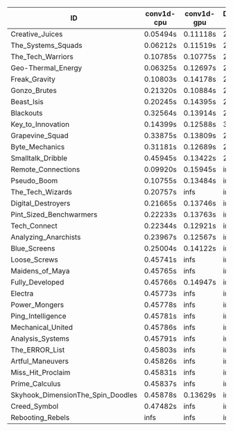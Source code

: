 |ID|conv1d-cpu|conv1d-gpu|DWSPConv2D-gpu|gemm-gpu|avg|
|-|-|-|-|-|-|
|Creative_Juices|0.05494s|0.11118s|2.78086s|1.68683s|1.15845s|
|The_Systems_Squads|0.06212s|0.11519s|2.83995s|1.75948s|1.19418s|
|The_Tech_Warriors|0.10785s|0.10775s|2.84148s|1.76401s|1.20527s|
|Geo-Thermal_Energy|0.06325s|0.12697s|2.80126s|1.87172s|1.21580s|
|Freak_Gravity|0.10803s|0.14178s|2.89155s|1.74976s|1.22278s|
|Gonzo_Brutes|0.21320s|0.10884s|2.94219s|1.77431s|1.25964s|
|Beast_Isis|0.20245s|0.14395s|2.79913s|1.89952s|1.26126s|
|Blackouts|0.32564s|0.13914s|2.78189s|1.87446s|1.28028s|
|Key_to_Innovation|0.14399s|0.12588s|3.01071s|2.06875s|1.33733s|
|Grapevine_Squad|0.33875s|0.13809s|2.83671s|2.44481s|1.43959s|
|Byte_Mechanics|0.31181s|0.12689s|2.83183s|4.39231s|1.91571s|
|Smalltalk_Dribble|0.45945s|0.13422s|2.93210s|4.31609s|1.96047s|
|Remote_Connections|0.09920s|0.15945s|infs|4.37701s|infs|
|Pseudo_Boom|0.10755s|0.13484s|infs|1.78705s|infs|
|The_Tech_Wizards|0.20757s|infs|infs|4.36736s|infs|
|Digital_Destroyers|0.21665s|0.13746s|infs|1.97038s|infs|
|Pint_Sized_Benchwarmers|0.22233s|0.13763s|infs|1.73519s|infs|
|Tech_Connect|0.22344s|0.12921s|infs|1.91039s|infs|
|Analyzing_Anarchists|0.23967s|0.12567s|infs|2.52953s|infs|
|Blue_Screens|0.25004s|0.14122s|infs|2.55678s|infs|
|Loose_Screws|0.45741s|infs|infs|4.38094s|infs|
|Maidens_of_Maya|0.45765s|infs|infs|4.41857s|infs|
|Fully_Developed|0.45766s|0.14947s|infs|4.38872s|infs|
|Electra|0.45773s|infs|infs|4.36252s|infs|
|Power_Mongers|0.45778s|infs|infs|4.40145s|infs|
|Ping_Intelligence|0.45781s|infs|infs|4.39529s|infs|
|Mechanical_United|0.45786s|infs|infs|4.37957s|infs|
|Analysis_Systems|0.45791s|infs|infs|4.39151s|infs|
|The_ERROR_List|0.45803s|infs|infs|4.38441s|infs|
|Artful_Maneuvers|0.45826s|infs|infs|4.38248s|infs|
|Miss_Hit_Proclaim|0.45831s|infs|infs|4.37446s|infs|
|Prime_Calculus|0.45837s|infs|infs|4.38015s|infs|
|Skyhook_DimensionThe_Spin_Doodles|0.45878s|0.13629s|infs|infs|infs|
|Creed_Symbol|0.47482s|infs|infs|4.35496s|infs|
|Rebooting_Rebels|infs|infs|infs|2.52654s|infs|
